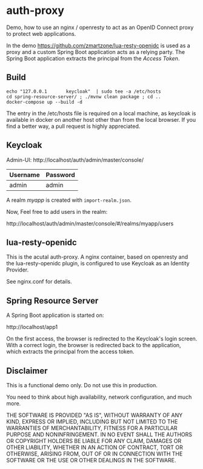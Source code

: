 auth-proxy
===

Demo, how to use an nginx / openresty to act as an OpenID Connect proxy to protect web applications.

In the demo https://github.com/zmartzone/lua-resty-openidc is used as a proxy and a custom Spring Boot application acts as a relying party. The Spring Boot application extracts the principal from the _Access Token_.


Build
---

```
echo "127.0.0.1       keycloak"  | sudo tee -a /etc/hosts
cd spring-resource-server/ ; ./mvnw clean package ; cd ..
docker-compose up --build -d
```

The entry in the /etc/hosts file is required on a local machine, as keycloak is available in docker on another host other than from the local browser.
If you find a better way, a pull request is highly appreciated.

Keycloak
---

Admin-UI: http://localhost/auth/admin/master/console/

| Username      | Password      |
| ------------- | ------------- |
| admin         | admin         |

A realm _myapp_ is created with `import-realm.json`.

Now, Feel free to add users in the realm:

http://localhost/auth/admin/master/console/#/realms/myapp/users



lua-resty-openidc
---

This is the acutal auth-proxy.
A nginx container, based on openresty and the lua-resty-openidc plugin, is configured to use Keycloak as an Identity Provider.

See nginx.conf for details.


Spring Resource Server
---

A Spring Boot application is started on:

http://localhost/app1

On the first access, the browser is redirected to the Keycloak's login screen.
With a correct login, the browser is redirected back to the application, which extracts the principal from the access token.

Disclaimer
---

This is a functional demo only. 
Do not use this in production.

You need to think about high availability, network configuration, and much more.

THE SOFTWARE IS PROVIDED "AS IS", WITHOUT WARRANTY OF ANY KIND, EXPRESS OR
IMPLIED, INCLUDING BUT NOT LIMITED TO THE WARRANTIES OF MERCHANTABILITY,
FITNESS FOR A PARTICULAR PURPOSE AND NONINFRINGEMENT. IN NO EVENT SHALL THE
AUTHORS OR COPYRIGHT HOLDERS BE LIABLE FOR ANY CLAIM, DAMAGES OR OTHER
LIABILITY, WHETHER IN AN ACTION OF CONTRACT, TORT OR OTHERWISE, ARISING FROM,
OUT OF OR IN CONNECTION WITH THE SOFTWARE OR THE USE OR OTHER DEALINGS IN THE
SOFTWARE.